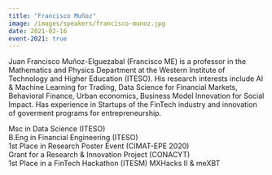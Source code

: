 ```yaml
---
title: "Francisco Muñoz"
image: /images/speakers/francisco-munoz.jpg
date: 2021-02-16
event-2021: true
---
```


Juan Francisco Muñoz-Elguezabal (Francisco ME) is a professor in the Mathematics and Physics Department at the Western Institute of Technology and Higher Education (ITESO). His research interests include AI &amp; Machine Learning for Trading, Data Science for Financial Markets, Behavioral Finance, Urban economics, Business Model Innovation for Social Impact. Has experience in Startups of the FinTech industry and innovation of goverment programs for entrepreneurship.
<div>Msc in Data Science (ITESO)</div>
<div>B.Eng in Financial Engineering (ITESO)</div>
<div>1st Place in Research Poster Event (CIMAT-EPE 2020)</div>
<div>Grant for a Research &amp; Innovation Project (CONACYT)</div>
<div>1st Place in a FinTech Hackathon (ITESM) MXHacks II &amp; meXBT</div>